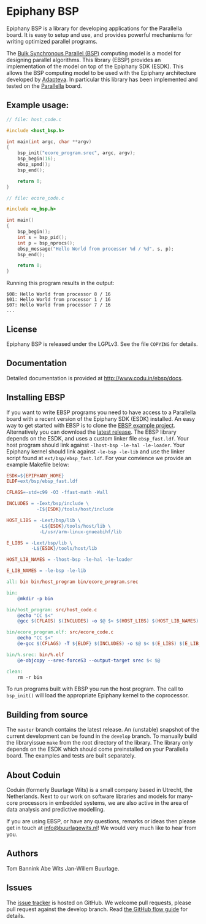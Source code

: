 # Epiphany BSP

Epiphany BSP is a library for developing applications for the Parallella board. It is easy to setup and use, and provides powerful mechanisms for writing optimized parallel programs.

The [Bulk Synchronous Parallel (BSP)](http://en.wikipedia.org/wiki/Bulk_synchronous_parallel)
computing model is a model for designing parallel algorithms.  This library (EBSP) provides an
implementation of the model on top of the Epiphany SDK (ESDK).  This allows the BSP computing model
to be used with the Epiphany architecture developed by [Adapteva](http://www.adapteva.com).
In particular this library has been implemented and tested on the  [Parallella](http://www.parallella.org) board.

## Example usage:

```C
// file: host_code.c

#include <host_bsp.h>

int main(int argc, char **argv)
{
    bsp_init("ecore_program.srec", argc, argv);
    bsp_begin(16);
    ebsp_spmd();
    bsp_end();

    return 0;
}

// file: ecore_code.c

#include <e_bsp.h>

int main()
{
    bsp_begin();
    int s = bsp_pid();
    int p = bsp_nprocs();
    ebsp_message("Hello World from processor %d / %d", s, p);
    bsp_end();

    return 0;
}
```

Running this program results in the output:

    $08: Hello World from processor 8 / 16
    $01: Hello World from processor 1 / 16
    $07: Hello World from processor 7 / 16
    ...

## License

Epiphany BSP is released under the LGPLv3. See the file `COPYING` for details.

## Documentation

Detailed documentation is provided at <http://www.codu.in/ebsp/docs>.

## Installing EBSP

If you want to write EBSP programs you need to have access to a Parallella board with a recent version of the Epiphany SDK (ESDK) installed. An easy way to get started with EBSP is to clone the [EBSP example project](http://www.github.com/coduin/ebsp-empty-project). Alternatively you can download the [latest release](https://github.com/coduin/epiphany-bsp/releases). The EBSP library depends on the ESDK, and uses a custom linker file `ebsp_fast.ldf`. Your host program should link against `-lhost-bsp -le-hal -le-loader`. Your Epiphany kernel should link against `-le-bsp -le-lib` and use the linker script found at `ext/bsp/ebsp_fast.ldf`. For your convience we provide an example Makefile below:

```Makefile
ESDK=${EPIPHANY_HOME}
ELDF=ext/bsp/ebsp_fast.ldf

CFLAGS=-std=c99 -O3 -ffast-math -Wall

INCLUDES = -Iext/bsp/include \
           -I${ESDK}/tools/host/include

HOST_LIBS = -Lext/bsp/lib \
            -L${ESDK}/tools/host/lib \
            -L/usr/arm-linux-gnueabihf/lib

E_LIBS = -Lext/bsp/lib \
         -L${ESDK}/tools/host/lib

HOST_LIB_NAMES = -lhost-bsp -le-hal -le-loader

E_LIB_NAMES = -le-bsp -le-lib

all: bin bin/host_program bin/ecore_program.srec

bin:
    @mkdir -p bin

bin/host_program: src/host_code.c
    @echo "CC $<"
    @gcc $(CFLAGS) $(INCLUDES) -o $@ $< $(HOST_LIBS) $(HOST_LIB_NAMES)

bin/ecore_program.elf: src/ecore_code.c
    @echo "CC $<"
    @e-gcc $(CFLAGS) -T ${ELDF} $(INCLUDES) -o $@ $< $(E_LIBS) $(E_LIB_NAMES)

bin/%.srec: bin/%.elf
    @e-objcopy --srec-forceS3 --output-target srec $< $@

clean:
    rm -r bin
```

To run programs built with EBSP you run the host program. The call to `bsp_init()` will load the appropriate Epiphany kernel to the coprocessor.

## Building from source

The `master` branch contains the latest release. An (unstable) snapshot of the current development can be found in the `develop` branch. To manually build the libraryissue `make` from the root directory of the library. The library only depends on the ESDK which should come preinstalled on your Parallella board. The examples and tests are built separately.

## About Coduin

Coduin (formerly Buurlage Wits) is a small company based in Utrecht, the Netherlands. Next to our work on software libraries and models for many-core processors in embedded systems, we are also active in the area of data analysis and predictive modelling.

If you are using EBSP, or have any questions, remarks or ideas then please get in touch at info@buurlagewits.nl! We would very much like to hear from you.

## Authors

Tom Bannink
Abe Wits
Jan-Willem Buurlage.

## Issues

 The [issue tracker](https://github.com/coduin/epiphany-bsp/issues) is hosted on GitHub. We welcome pull requests, please pull request against the develop branch. Read [the GitHub flow guide](https://guides.github.com/introduction/flow/) for details.
